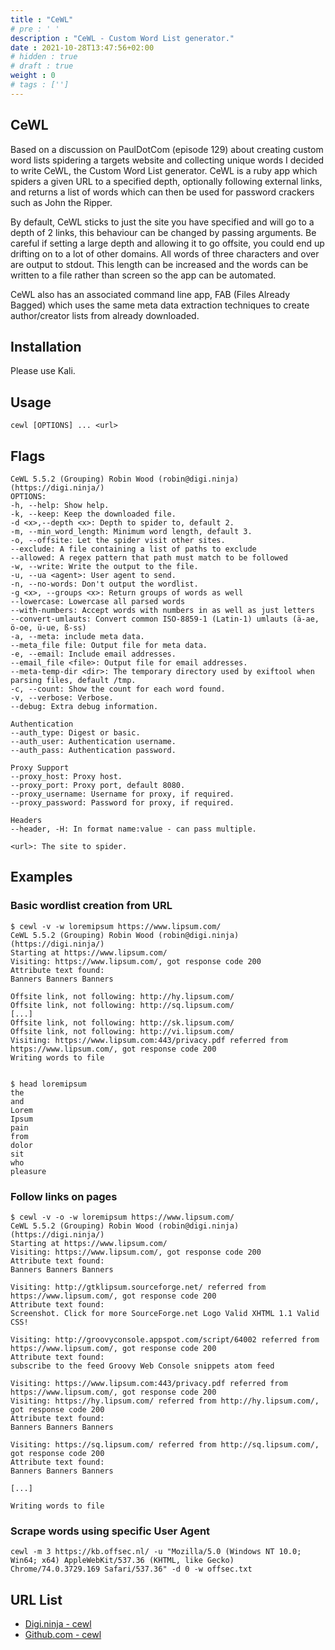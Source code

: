 ```yaml
---
title : "CeWL"
# pre : ' '
description : "CeWL - Custom Word List generator."
date : 2021-10-28T13:47:56+02:00
# hidden : true
# draft : true
weight : 0
# tags : ['']
---
```


## CeWL

Based on a discussion on PaulDotCom (episode 129) about creating custom word lists spidering a targets website and collecting unique words I decided to write CeWL, the Custom Word List generator. CeWL is a ruby app which spiders a given URL to a specified depth, optionally following external links, and returns a list of words which can then be used for password crackers such as John the Ripper.

By default, CeWL sticks to just the site you have specified and will go to a depth of 2 links, this behaviour can be changed by passing arguments. Be careful if setting a large depth and allowing it to go offsite, you could end up drifting on to a lot of other domains. All words of three characters and over are output to stdout. This length can be increased and the words can be written to a file rather than screen so the app can be automated.

CeWL also has an associated command line app, FAB (Files Already Bagged) which uses the same meta data extraction techniques to create author/creator lists from already downloaded.

## Installation

Please use Kali.

## Usage

```plain
cewl [OPTIONS] ... <url>
```

## Flags

```plain
CeWL 5.5.2 (Grouping) Robin Wood (robin@digi.ninja) (https://digi.ninja/)
OPTIONS:
-h, --help: Show help.
-k, --keep: Keep the downloaded file.
-d <x>,--depth <x>: Depth to spider to, default 2.
-m, --min_word_length: Minimum word length, default 3.
-o, --offsite: Let the spider visit other sites.
--exclude: A file containing a list of paths to exclude
--allowed: A regex pattern that path must match to be followed
-w, --write: Write the output to the file.
-u, --ua <agent>: User agent to send.
-n, --no-words: Don't output the wordlist.
-g <x>, --groups <x>: Return groups of words as well
--lowercase: Lowercase all parsed words
--with-numbers: Accept words with numbers in as well as just letters
--convert-umlauts: Convert common ISO-8859-1 (Latin-1) umlauts (ä-ae, ö-oe, ü-ue, ß-ss)
-a, --meta: include meta data.
--meta_file file: Output file for meta data.
-e, --email: Include email addresses.
--email_file <file>: Output file for email addresses.
--meta-temp-dir <dir>: The temporary directory used by exiftool when parsing files, default /tmp.
-c, --count: Show the count for each word found.
-v, --verbose: Verbose.
--debug: Extra debug information.

Authentication
--auth_type: Digest or basic.
--auth_user: Authentication username.
--auth_pass: Authentication password.

Proxy Support
--proxy_host: Proxy host.
--proxy_port: Proxy port, default 8080.
--proxy_username: Username for proxy, if required.
--proxy_password: Password for proxy, if required.

Headers
--header, -H: In format name:value - can pass multiple.

<url>: The site to spider.
```

## Examples

### Basic wordlist creation from URL

```plain
$ cewl -v -w loremipsum https://www.lipsum.com/
CeWL 5.5.2 (Grouping) Robin Wood (robin@digi.ninja) (https://digi.ninja/)
Starting at https://www.lipsum.com/
Visiting: https://www.lipsum.com/, got response code 200
Attribute text found:
Banners Banners Banners 

Offsite link, not following: http://hy.lipsum.com/
Offsite link, not following: http://sq.lipsum.com/
[...]
Offsite link, not following: http://sk.lipsum.com/
Offsite link, not following: http://vi.lipsum.com/
Visiting: https://www.lipsum.com:443/privacy.pdf referred from https://www.lipsum.com/, got response code 200
Writing words to file


$ head loremipsum 
the
and
Lorem
Ipsum
pain
from
dolor
sit
who
pleasure
```

### Follow links on pages

```plain
$ cewl -v -o -w loremipsum https://www.lipsum.com/
CeWL 5.5.2 (Grouping) Robin Wood (robin@digi.ninja) (https://digi.ninja/)
Starting at https://www.lipsum.com/
Visiting: https://www.lipsum.com/, got response code 200
Attribute text found:
Banners Banners Banners 

Visiting: http://gtklipsum.sourceforge.net/ referred from https://www.lipsum.com/, got response code 200
Attribute text found:
Screenshot. Click for more SourceForge.net Logo Valid XHTML 1.1 Valid CSS! 

Visiting: http://groovyconsole.appspot.com/script/64002 referred from https://www.lipsum.com/, got response code 200
Attribute text found:
subscribe to the feed Groovy Web Console snippets atom feed 

Visiting: https://www.lipsum.com:443/privacy.pdf referred from https://www.lipsum.com/, got response code 200
Visiting: https://hy.lipsum.com/ referred from http://hy.lipsum.com/, got response code 200
Attribute text found:
Banners Banners Banners 

Visiting: https://sq.lipsum.com/ referred from http://sq.lipsum.com/, got response code 200
Attribute text found:
Banners Banners Banners 

[...]

Writing words to file
```

### Scrape words using specific User Agent

```plain
cewl -m 3 https://kb.offsec.nl/ -u "Mozilla/5.0 (Windows NT 10.0; Win64; x64) AppleWebKit/537.36 (KHTML, like Gecko) Chrome/74.0.3729.169 Safari/537.36" -d 0 -w offsec.txt
```

## URL List

* [Digi.ninja - cewl](https://digi.ninja/projects/cewl.php)
* [Github.com - cewl](https://github.com/digininja/CeWL/)
